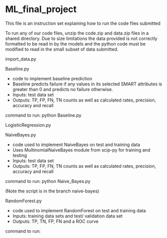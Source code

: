 # ML_final_project
This file is an instruction set explaining how to run the code files submitted 

To run any of our code files, unzip the code.zip and data.zip files in a shared directory.  Due to size limitations
the data provided is not correctly formatted to be read in by the models and the python code must be modified to read 
in the small subset of data submitted. 

import_data.py 


Baseline.py
  - code to implement baseline prediction
  - Baseline predicts failure if any values in its selected SMART attributes is greater than 0 and predicts no
    failure otherwise. 
  - Inputs: test data set 
  - Outputs: TP, FP, FN, TN counts as well as calculated rates, precision, accuracy and recall 
  
  command to run: python Baseline.py 
  
LogisticRegression.py

NaiveBayes.py
  - code used to implement NaiveBayes on test and training data
  - Uses MultinomialNaiveBayes module from scip-py for training and testing
  - Inputs: test data set
  - Outputs: TP, FP, FN, TN counts as well as calculated rates, precision, accuracy and recall
  
  command to run: python Naive_Bayes.py
  
  (Note the script is in the branch naive-bayes)
  
RandomForest.py
  - code used to implement RandomForest on test and training data
  - Inputs: training data sets and test/ validation data set 
  - Outputs: TP, TN, FP, FN and a ROC curve 
  
  command to run: 
